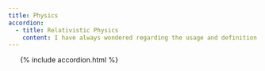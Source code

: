 ```yaml
---
title: Physics
accordion: 
  - title: Relativistic Physics
    content: I have always wondered regarding the usage and definition of velocity in the relativistic mechanics. My take on it is disccused here <a href="/linked_posts/Relativistic-Physics/"> Relativistic Physics.<a>
---
```

&nbsp; &nbsp; &nbsp; {% include accordion.html %}